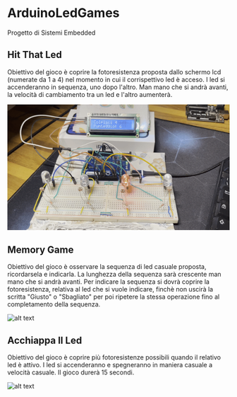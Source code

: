 # ArduinoLedGames
Progetto di Sistemi Embedded

## Hit That Led
Obiettivo del gioco è coprire la fotoresistenza proposta dallo schermo lcd (numerate da 1 a 4) nel momento in cui il corrispettivo led è acceso. I led si accenderanno in sequenza, uno dopo l'altro. Man mano che si andrà avanti, la velocità di cambiamento tra un led e l'altro aumenterà.

![alt text](https://github.com/maurotella/ArduinoLedGames/blob/main/gif/HTL.gif?raw=true)

## Memory Game
Obiettivo del gioco è osservare la sequenza di led casuale proposta, ricordarsela e indicarla. La lunghezza della sequenza sarà crescente man mano che si andrà avanti. Per indicare la sequenza si dovrà coprire la fotoresistenza, relativa al led che si vuole indicare, finchè non uscirà la scritta "Giusto" o "Sbagliato" per poi ripetere la stessa operazione fino al completamento della sequenza.

![alt text](https://github.com/maurotella/ArduinoLedGames/blob/main/gif/MG.gif?raw=true)

## Acchiappa Il Led
Obiettivo del gioco è coprire più fotoresistenze possibili quando il relativo led è attivo. I led si accenderanno e spegneranno in maniera casuale a velocità casuale. Il gioco durerà 15 secondi.

![alt text](https://github.com/maurotella/ArduinoLedGames/blob/main/gif/AIL.gif?raw=true)
